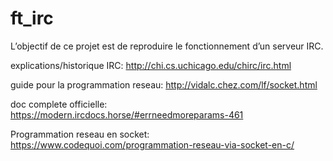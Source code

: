 # ft_irc
L’objectif de ce projet est de reproduire le fonctionnement d’un serveur IRC.

explications/historique IRC:
http://chi.cs.uchicago.edu/chirc/irc.html

guide pour la programmation reseau:
http://vidalc.chez.com/lf/socket.html

doc complete officielle:
https://modern.ircdocs.horse/#errneedmoreparams-461

Programmation reseau en socket:
https://www.codequoi.com/programmation-reseau-via-socket-en-c/

